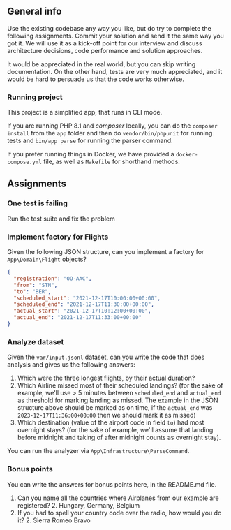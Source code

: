 ## General info
Use the existing codebase any way you like, but do try to complete the following assignments.
Commit your solution and send it the same way you got it. We will use it as a kick-off point for our interview and 
discuss architecture decisions, code performance and solution approaches.

It would be appreciated in the real world, but you can skip writing documentation. 
On the other hand, tests are very much appreciated, and it would be hard to persuade us that the code works otherwise.

### Running project
This project is a simplified app, that runs in CLI mode. 

If you are running PHP 8.1 and _composer_ locally, you can do the `composer install` from the `app` folder and then do 
`vendor/bin/phpunit` for running tests and `bin/app parse` for running the parser command.

If you prefer running things in Docker, we have provided a `docker-compose.yml` file, as well as `Makefile` for shorthand methods.

## Assignments

### One test is failing
Run the test suite and fix the problem

### Implement factory for Flights
Given the following JSON structure, can you implement a factory for `App\Domain\Flight` objects?

```json
{
  "registration": "OO-AAC",
  "from": "STN",
  "to": "BER",
  "scheduled_start": "2021-12-17T10:00:00+00:00",
  "scheduled_end": "2021-12-17T11:30:00+00:00",
  "actual_start": "2021-12-17T10:12:00+00:00",
  "actual_end": "2021-12-17T11:33:00+00:00"
}
```

### Analyze dataset
Given the `var/input.jsonl` dataset, can you write the code that does analysis and gives us the following answers:
1. Which were the three longest flights, by their actual duration?
2. Which Airline missed most of their scheduled landings? (for the sake of example, we'll use > 5 minutes between `scheduled_end` and `actual_end` as threshold for marking landing as missed. The example in the JSON structure above should be marked as on time, if the `actual_end` was `2023-12-17T11:36:00+00:00` then we should mark it as missed)
3. Which destination (value of the airport code in field `to`) had most overnight stays? (for the sake of example, we'll assume that landing before midnight and taking of after midnight counts as overnight stay).

You can run the analyzer via `App\Infrastructure\ParseCommand`.

### Bonus points

You can write the answers for bonus points here, in the README.md file.
1. Can you name all the countries where Airplanes from our example are registered?
   2. Hungary, Germany, Belgium
2. If you had to spell your country code over the radio, how would you do it?
    2. Sierra Romeo Bravo

